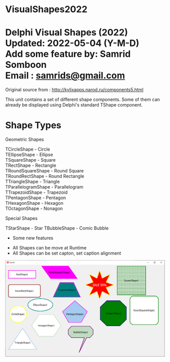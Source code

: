 # VisualShapes2022
  Delphi Visual Shapes (2022)<br>
  Updated: 2022-05-04 (Y-M-D)<br>
  Add some feature by: Samrid Somboon<br>
  Email : samrids@gmail.com<br>
  ========================

  Original source from : http://kylixapps.narod.ru/components5.html

  This unit contains a set of different shape components. Some of them can
  already be displayed using Delphi's standard TShape component.



  Shape Types
  ===========

  Geometric Shapes

  TCircleShape              - Circle<br>
  TEllipseShape             - Ellipse<br>
  TSquareShape              - Square<br>
  TRectShape                - Rectangle<br>
  TRoundSquareShape         - Round Square<br>
  TRoundRectShape           - Round Rectangle<br>
  TTriangleShape            - Triangle<br>
  TParallelogramShape       - Parallelogram<br>
  TTrapezoidShape           - Trapezoid<br>
  TPentagonShape            - Pentagon<br>
  THexagonShape             - Hexagon<br>
  TOctagonShape             - Nonagon<br>


  Special Shapes

  TStarShape                - Star
  TBubbleShape              - Comic Bubble

  + Some new features

  - All Shapes can be move at Runtime
  - All Shapes can be set capton, set caption alignment

<img src="https://github.com/samrids/VisualShapes2022/blob/main/Screenshot/Snap3.png" alt="Delphi: Visual Shapes 2022">
